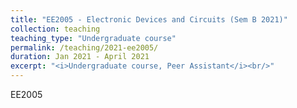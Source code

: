 ```yaml
---
title: "EE2005 - Electronic Devices and Circuits (Sem B 2021)"
collection: teaching
teaching_type: "Undergraduate course"
permalink: /teaching/2021-ee2005/ 
duration: Jan 2021 - April 2021
excerpt: "<i>Undergraduate course, Peer Assistant</i><br/>"
---
```




EE2005 
